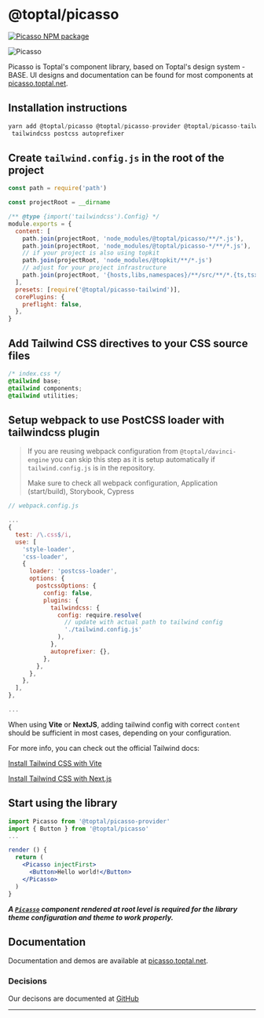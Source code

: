 # @toptal/picasso

[![Picasso NPM package](https://img.shields.io/npm/v/@toptal/picasso?color=green&logo=toptal)](https://www.npmjs.com/package/@toptal/picasso)

![Picasso](https://user-images.githubusercontent.com/437214/54037817-b4da1800-41c7-11e9-81f5-59ed43e38500.png)

Picasso is Toptal's component library, based on Toptal's design system - BASE. UI designs and documentation can be found for most components at [picasso.toptal.net](https://picasso.toptal.net/).

## Installation instructions

```js
yarn add @toptal/picasso @toptal/picasso-provider @toptal/picasso-tailwind
 tailwindcss postcss autoprefixer
```

## Create `tailwind.config.js` in the root of the project

```js
const path = require('path')

const projectRoot = __dirname

/** @type {import('tailwindcss').Config} */
module.exports = {
  content: [
    path.join(projectRoot, 'node_modules/@toptal/picasso/**/*.js'),
    path.join(projectRoot, 'node_modules/@toptal/picasso-*/**/*.js'),
    // if your project is also using topkit
    path.join(projectRoot, 'node_modules/@topkit/**/*.js')
    // adjust for your project infrastructure
    path.join(projectRoot, '{hosts,libs,namespaces}/**/src/**/*.{ts,tsx}'),
  ],
  presets: [require('@toptal/picasso-tailwind')],
  corePlugins: {
    preflight: false,
  },
}
```

## Add Tailwind CSS directives to your CSS source files

```css
/* index.css */
@tailwind base;
@tailwind components;
@tailwind utilities;
```

## Setup webpack to use PostCSS loader with tailwindcss plugin

> If you are reusing webpack configuration from `@toptal/davinci-engine` you can skip this step as it is setup automatically if `tailwind.config.js` is in the repository.
>
> Make sure to check all webpack configuration, Application (start/build), Storybook, Cypress

```js
// webpack.config.js

...
{
  test: /\.css$/i,
  use: [
    'style-loader',
    'css-loader',
    {
      loader: 'postcss-loader',
      options: {
        postcssOptions: {
          config: false,
          plugins: {
            tailwindcss: {
              config: require.resolve(
                // update with actual path to tailwind config
                './tailwind.config.js'
              ),
            },
            autoprefixer: {},
          },
        },
      },
    },
  ],
},

...
```

When using **Vite** or **NextJS**, adding tailwind config with correct `content` should be sufficient in most cases, depending on your configuration.

For more info, you can check out the official Tailwind docs:

[Install Tailwind CSS with Vite](https://tailwindcss.com/docs/guides/vite)

[Install Tailwind CSS with Next.js](https://tailwindcss.com/docs/guides/nextjs)

## Start using the library

```jsx
import Picasso from '@toptal/picasso-provider'
import { Button } from '@toptal/picasso'
...

render () {
  return (
    <Picasso injectFirst>
      <Button>Hello world!</Button>
    </Picasso>
  )
}
```

**_A [`Picasso`](/?path=/story/components-picasso--picasso) component rendered at root level is required for the library theme configuration and theme to work properly._**

## Documentation

Documentation and demos are available at [picasso.toptal.net](https://picasso.toptal.net/).

### Decisions

Our decisons are documented at [GitHub](https://github.com/toptal/picasso/tree/master/docs)

---
